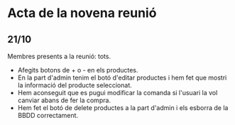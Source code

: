 # Acta de la novena reunió
## 21/10
Membres presents a la reunió: tots.
- Afegits botons de + o - en els productes.
- En la part d'admin tenim el botó d'editar productes i hem fet que mostri la informació del producte seleccionat.
- Hem aconseguit que es pugui modificar la comanda si l'usuari la vol canviar abans de fer la compra.
- Hem fet el botó de delete productes a la part d'admin i els esborra de la BBDD correctament.